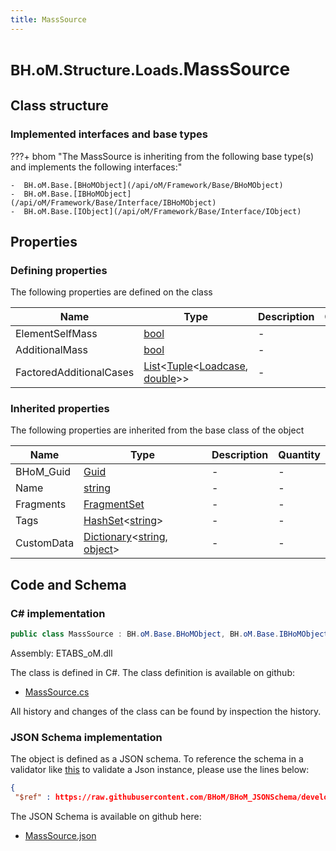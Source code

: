 ```yaml
---
title: MassSource
---
```


# <small>BH.oM.Structure.Loads.</small>**MassSource**



## Class structure

### Implemented interfaces and base types

???+ bhom "The MassSource is inheriting from the following base type(s) and implements the following interfaces:"

    -  BH.oM.Base.[BHoMObject](/api/oM/Framework/Base/BHoMObject)
    -  BH.oM.Base.[IBHoMObject](/api/oM/Framework/Base/Interface/IBHoMObject)
    -  BH.oM.Base.[IObject](/api/oM/Framework/Base/Interface/IObject)


## Properties



### Defining properties

The following properties are defined on the class

| Name             | Type             | Description      | Quantity         |
|------------------|------------------|------------------|------------------|
| ElementSelfMass | [bool](https://learn.microsoft.com/en-us/dotnet/api/System.Boolean?view=netstandard-2.0) | - | - |
| AdditionalMass | [bool](https://learn.microsoft.com/en-us/dotnet/api/System.Boolean?view=netstandard-2.0) | - | - |
| FactoredAdditionalCases | [List](https://learn.microsoft.com/en-us/dotnet/api/System.Collections.Generic.List-1?view=netstandard-2.0)&lt;[Tuple](https://learn.microsoft.com/en-us/dotnet/api/System.Tuple-2?view=netstandard-2.0)&lt;[Loadcase](/api/oM/Analytical/Structure/Loads/Loadcase), [double](https://learn.microsoft.com/en-us/dotnet/api/System.Double?view=netstandard-2.0)&gt;&gt; | - | - |


### Inherited properties
The following properties are inherited from the base class of the object

| Name             | Type             | Description      | Quantity         |
|------------------|------------------|------------------|------------------|
| BHoM_Guid | [Guid](https://learn.microsoft.com/en-us/dotnet/api/System.Guid?view=netstandard-2.0) | - | - |
| Name | [string](https://learn.microsoft.com/en-us/dotnet/api/System.String?view=netstandard-2.0) | - | - |
| Fragments | [FragmentSet](/api/oM/Framework/Base/FragmentSet) | - | - |
| Tags | [HashSet](https://learn.microsoft.com/en-us/dotnet/api/System.Collections.Generic.HashSet-1?view=netstandard-2.0)&lt;[string](https://learn.microsoft.com/en-us/dotnet/api/System.String?view=netstandard-2.0)&gt; | - | - |
| CustomData | [Dictionary](https://learn.microsoft.com/en-us/dotnet/api/System.Collections.Generic.Dictionary-2?view=netstandard-2.0)&lt;[string](https://learn.microsoft.com/en-us/dotnet/api/System.String?view=netstandard-2.0), [object](https://learn.microsoft.com/en-us/dotnet/api/System.Object?view=netstandard-2.0)&gt; | - | - |


## Code and Schema

### C# implementation

``` C# title="C#"
public class MassSource : BH.oM.Base.BHoMObject, BH.oM.Base.IBHoMObject, BH.oM.Base.IObject
```

Assembly: ETABS_oM.dll

The class is defined in C#. The class definition is available on github:

- [MassSource.cs](https://github.com/BHoM/ETABS_Toolkit/blob/develop/ETABS_oM/Loads\MassSource.cs)

All history and changes of the class can be found by inspection the history.
### JSON Schema implementation

The object is defined as a JSON schema. To reference the schema in a validator like [this](https://www.jsonschemavalidator.net/) to validate a Json instance, please use the lines below:

``` json title="JSON Schema"
{
 "$ref" : https://raw.githubusercontent.com/BHoM/BHoM_JSONSchema/develop/ETABS_oM/Loads/MassSource.json}
```

The JSON Schema is available on github here:

- [MassSource.json](https://github.com/BHoM/BHoM_JSONSchema/blob/develop/ETABS_oM/Loads/MassSource.json)
